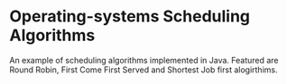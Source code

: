 # Operating-systems Scheduling Algorithms
An example of scheduling algorithms implemented in Java. Featured are Round Robin, First Come First Served and Shortest Job first alogirthims. 
